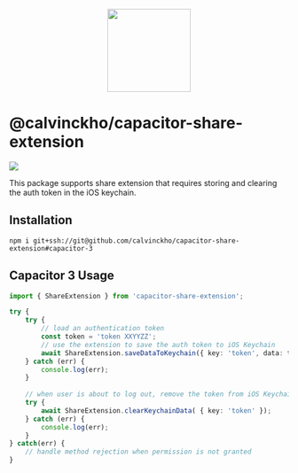 <p align="center">
    <img width="150px" src="https://user-images.githubusercontent.com/13732623/63229908-7d8a8100-c1d3-11e9-955e-31aff33d07e1.png">
</p>

# @calvinckho/capacitor-share-extension

<img src="https://img.shields.io/npm/v/calvinckho/capacitor-share-extension?style=flat-square" />

This package supports share extension that requires storing and clearing the auth token in the iOS keychain.

## Installation
```
npm i git+ssh://git@github.com/calvinckho/capacitor-share-extension#capacitor-3
```


## Capacitor 3 Usage
```ts
import { ShareExtension } from 'capacitor-share-extension';

try {
    try {
        // load an authentication token
        const token = 'token XXYYZZ';
        // use the extension to save the auth token to iOS Keychain
        await ShareExtension.saveDataToKeychain({ key: 'token', data: token });
    } catch (err) {
        console.log(err);
    }
    
    // when user is about to log out, remove the token from iOS Keychain
    try {
        await ShareExtension.clearKeychainData( { key: 'token' });
    } catch (err) {
        console.log(err);
    }
} catch(err) {
    // handle method rejection when permission is not granted
}

```

